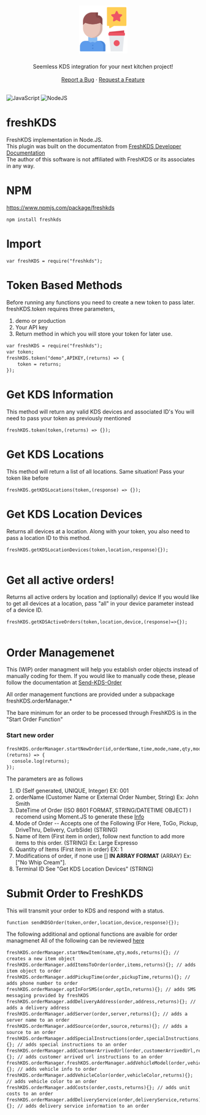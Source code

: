 <h1 align="center">
    <img src="logo.svg" alt="Logo" width="125" height="125">
  </a>
</h1>

<div align="center">
  Seemless KDS integration for your next kitchen project!
  <br />
  <br />
  <a href="https://github.com/arch-linux/freshKDS/issues/new?assignees=arch-linux&labels=triage&template=bug_report.md&title=">Report a Bug</a>
  ·
  <a href="https://github.com/arch-linux/freshKDS/issues/new?assignees=&labels=&template=feature_request.md&title=">Request a Feature</a>
</div>

<div align="center">
<br />
</div>

![JavaScript](https://img.shields.io/badge/javascript-%23323330.svg?style=for-the-badge&logo=javascript&logoColor=%23F7DF1E)
![NodeJS](https://img.shields.io/badge/node.js-6DA55F?style=for-the-badge&logo=node.js&logoColor=white)
    


# freshKDS
 FreshKDS implementation in Node.JS.
 </br>This plugin was built on the documentaton from [FreshKDS Developer Documentation](https://integration-docs.ftservices.cloud/#introduction)
 </br>The author of this software is not affiliated with FreshKDS or its associates in any way.

# NPM
https://www.npmjs.com/package/freshkds
```
npm install freshkds
```

# Import
```
var freshKDS = require("freshkds");
```

# Token Based Methods
Before running any functions you need to create a new token to pass later.
freshKDS.token requires three parameters,

1. demo or production
2. Your API key
3. Return method in which you will store your token for later use.

```
var freshKDS = require("freshkds");
var token;
freshKDS.token("demo",APIKEY,(returns) => {
    token = returns;
});
```


# Get KDS Information
This method will return any valid KDS devices and associated ID's
You will need to pass your token as previously mentioned

```
freshKDS.token(token,(returns) => {});

```

# Get KDS Locations
This method will return a list of all locations.
Same situation! Pass your token like before

```
freshKDS.getKDSLocations(token,(response) => {});
```

# Get KDS Location Devices
Returns all devices at a location.
Along with your token, you also need to pass a location ID to this method.

```
freshKDS.getKDSLocationDevices(token,location,response){});
 
```

# Get all active orders!
Returns all active orders by location and (optionally) device
If you would like to get all devices at a location, pass "all" in your device parameter instead of a device ID.

```
freshKDS.getKDSActiveOrders(token,location,device,(response)=>{});
 
```

# Order Managemenet
This (WIP) order managment will help you establish order objects instead of manually coding for them.
If you would like to manually code these, please follow the documentation at [Send-KDS-Order](https://integration-docs.ftservices.cloud/#send-kds-order)

All order management functions are provided under a subpackage freshKDS.orderManager.*

The bare minimum for an order to be processed through FreshKDS is in the "Start Order Function"
### Start new order

```
freshKDS.orderManager.startNewOrder(id,orderName,time,mode,name,qty,mods,terminal,(returns) => {
  console.log(returns);
});
```

The parameters are as follows
1. ID (Self generated, UNIQUE, Integer) EX: 001
2. orderName (Customer Name or External Order Number, String) Ex: John Smith
3. DateTime of Order (ISO 8601 FORMAT, STRING/DATETIME OBJECT) I recomend using Moment.JS to generate these [Info](https://stackoverflow.com/questions/25725019/how-do-i-format-a-date-as-iso-8601-in-moment-js)
4. Mode of Order -- Accepts one of the Following (For Here, ToGo, Pickup, DriveThru, Delivery, CurbSide) (STRING)
5. Name of Item (First item in order), follow next function to add more items to this order. (STRING) Ex: Large Expresso
6. Quantity of Items (First item in order) EX: 1
7. Modifications of order, if none use [] **IN ARRAY FORMAT** (ARRAY) Ex: ["No Whip Cream"].
8. Terminal ID See "Get KDS Location Devices" (STRING)



# Submit Order to FreshKDS
This will transmit your order to KDS and respond with a status.

```
function sendKDSOrder(token,order,location,device,response){});

```


The following additional and optional functions are avaible for order managmenet 
All of the following can be reviewed [here](https://integration-docs.ftservices.cloud/#send-kds-order)

```
freshKDS.orderManager.startNewItem(name,qty,mods,returns){}; // creates a new item object
freshKDS.orderManager.addItemsToOrder(order,items,returns){}; // adds item object to order
freshKDS.orderManager.addPickupTime(order,pickupTime,returns){}; // adds phone number to order
freshKDS.orderManager.optInForSMS(order,optIn,returns){}; // adds SMS messaging provided by freshKDS
freshKDS.orderManager.addDeliveryAddress(order,address,returns){}; // adds a delivery address
freshKDS.orderManager.addServer(order,server,returns){}; // adds a server name to an order
freshKDS.orderManager.addSource(order,source,returns){}; // adds a source to an order
freshKDS.orderManager.addSpecialInstructions(order,specialInstructions,returns){}; // adds special instructions to an order
freshKDS.orderManager.addCustomerArrivedUrl(order,customerArrivedUrl,returns){}; // adds customer arrived url instructions to an order
freshKDS.orderManager.freshKDS.orderManager.addVehicleModel(order,vehicleModel,returns){}; // adds vehicle info to order
freshKDS.orderManager.addVehicleColor(order,vehicleColor,returns){}; // adds vehicle color to an order
freshKDS.orderManager.addCosts(order,costs,returns){}; // adds unit costs to an order
freshKDS.orderManager.addDeliveryService(order,deliveryService,returns){}; // adds delivery service information to an order

```
